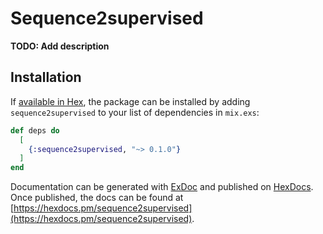 # Sequence2supervised

**TODO: Add description**

## Installation

If [available in Hex](https://hex.pm/docs/publish), the package can be installed
by adding `sequence2supervised` to your list of dependencies in `mix.exs`:

```elixir
def deps do
  [
    {:sequence2supervised, "~> 0.1.0"}
  ]
end
```

Documentation can be generated with [ExDoc](https://github.com/elixir-lang/ex_doc)
and published on [HexDocs](https://hexdocs.pm). Once published, the docs can
be found at [https://hexdocs.pm/sequence2supervised](https://hexdocs.pm/sequence2supervised).

